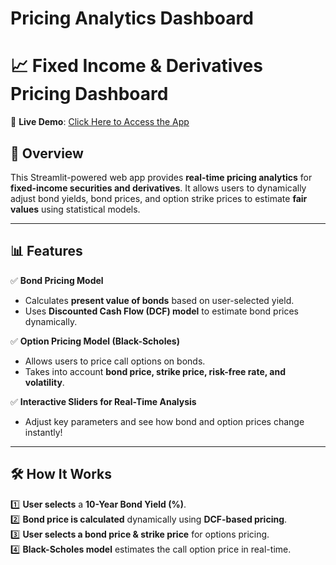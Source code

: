 # Pricing Analytics Dashboard
# 📈 Fixed Income & Derivatives Pricing Dashboard


🚀 **Live Demo**: [Click Here to Access the App](https://pricing-analytics-dashboard-ef2gaszgcechj4fmvtv8qf.streamlit.app)

## 📌 Overview
This Streamlit-powered web app provides **real-time pricing analytics** for **fixed-income securities and derivatives**. It allows users to dynamically adjust bond yields, bond prices, and option strike prices to estimate **fair values** using statistical models.

---

## 📊 Features
✅ **Bond Pricing Model**  
- Calculates **present value of bonds** based on user-selected yield.  
- Uses **Discounted Cash Flow (DCF) model** to estimate bond prices dynamically.  

✅ **Option Pricing Model (Black-Scholes)**  
- Allows users to price call options on bonds.  
- Takes into account **bond price, strike price, risk-free rate, and volatility**.  

✅ **Interactive Sliders for Real-Time Analysis**  
- Adjust key parameters and see how bond and option prices change instantly!  

---

## 🛠️ How It Works
1️⃣ **User selects** a **10-Year Bond Yield (%)**.  
2️⃣ **Bond price is calculated** dynamically using **DCF-based pricing**.  
3️⃣ **User selects a bond price & strike price** for options pricing.  
4️⃣ **Black-Scholes model** estimates the call option price in real-time.  
